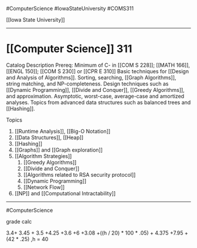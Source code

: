 #ComputerScience  #IowaStateUniversity  #COMS311 

[[Iowa State University]] 

---

# [[Computer Science]] 311

Catalog Description Prereq: Minimum of C- in [[COM S 228]]; [[MATH 166]], [[ENGL 150]]; [[COM S 230]] or [[CPR E 310]] Basic techniques for [[Design and Analysis of Algorithms]]. Sorting, searching, [[Graph Algorithms]], string matching, and NP-completeness. Design techniques such as [[Dynamic Programming]], [[Divide and Conquer]], [[Greedy Algorithms]], and approximation. Asymptotic, worst-case, average-case and amortized analyses. Topics from advanced data structures such as balanced trees and [[Hashing]].

Topics

1. [[Runtime Analysis]], [[Big-O Notation]]
2. [[Data Structures]], [[Heap]]
3. [[Hashing]]
4. [[Graphs]] and [[Graph exploration]]
5. [[Algorithm Strategies]]
	1.	[[Greedy Algorithms]]
	2.	[[Divide and Conquer]]
	3.	[[Algorithms related to RSA security protocol]]
	4.	[[Dynamic Programming]]
	5.	[[Network Flow]]
6.	 [[NP]] and [[Computational Intractability]]


***

#ComputerScience


grade calc

3.4+ 3.45 + 3.5 +4.25 +3.6 +6 +3.08 +((h / 20) * 100 * .05) +  4.375 +7.95 + (42 * .25)  ,h = 40